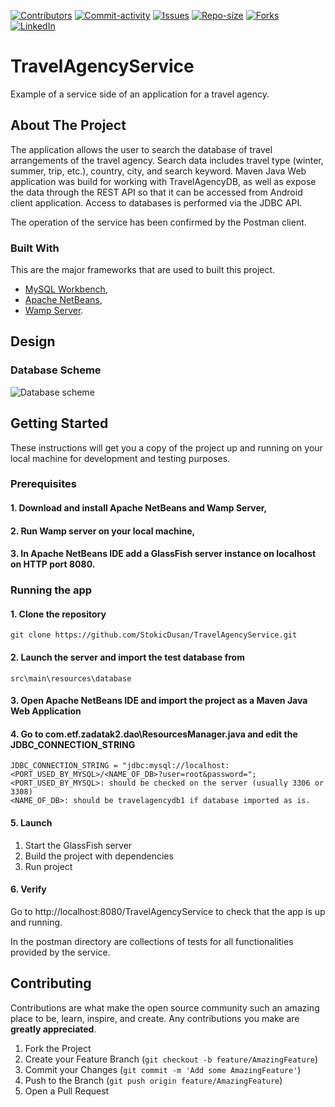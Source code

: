 [![Contributors][contributors-shield]][contributors-url]
[![Commit-activity][commit-activity-shield]][commit-activity-url]
[![Issues][issues-shield]][issues-url]
[![Repo-size][repo-size-shield]][repo-size-url]
[![Forks][forks-shield]][forks-url]
[![LinkedIn][linkedin-shield]][linkedin-url]

# TravelAgencyService
Example of a service side of an application for a travel agency.

<!-- ABOUT THE PROJECT -->
## About The Project

The application allows the user to search the database of travel arrangements of the travel agency. Search data includes travel type (winter, summer, trip, etc.), country, city, and search keyword.
Maven Java Web application was build for working with TravelAgencyDB, as well as expose the data through the REST API so that it can be accessed from Android client application.
Access to databases is performed via the JDBC API.

The operation of the service has been confirmed by the Postman client. 

### Built With

This are the major frameworks that are used to built this project.
* [MySQL Workbench](https://dev.mysql.com/downloads/workbench/apa),
* [Apache NetBeans](https://netbeans.apache.org/),
* [Wamp Server](https://www.wampserver.com/en/).

<!-- DESIGN -->
## Design

### Database Scheme

![Database scheme][database-screenshot]

<!-- GETTING STARTED -->
## Getting Started

These instructions will get you a copy of the project up and running on your local machine for development and testing purposes.

### Prerequisites

#### 1. Download and install Apache NetBeans and Wamp Server,

#### 2. Run Wamp server on your local machine,

#### 3. In Apache NetBeans IDE add a GlassFish server instance on localhost on HTTP port 8080.

### Running the app

#### 1. Clone the repository

```
git clone https://github.com/StokicDusan/TravelAgencyService.git
```

#### 2. Launch the server and import the test database from
```
src\main\resources\database
```
#### 3. Open Apache NetBeans IDE and import the project as a Maven Java Web Application

#### 4. Go to com.etf.zadatak2.dao\ResourcesManager.java and edit the JDBC_CONNECTION_STRING
```
JDBC_CONNECTION_STRING = "jdbc:mysql://localhost:<PORT_USED_BY_MYSQL>/<NAME_OF_DB>?user=root&password=";
<PORT_USED_BY_MYSQL>: should be checked on the server (usually 3306 or 3308)
<NAME_OF_DB>: should be travelagencydb1 if database imported as is. 
```
#### 5. Launch
1. Start the GlassFish server
2. Build the project with dependencies
3. Run project

#### 6. Verify

Go to http://localhost:8080/TravelAgencyService to check that the app is up and running.

In the postman directory are collections of tests for all functionalities provided by the service.

<!-- CONTRIBUTING -->
## Contributing

Contributions are what make the open source community such an amazing place to be, learn, inspire, and create. Any contributions you make are **greatly appreciated**.

1. Fork the Project
2. Create your Feature Branch (`git checkout -b feature/AmazingFeature`)
3. Commit your Changes (`git commit -m 'Add some AmazingFeature'`)
4. Push to the Branch (`git push origin feature/AmazingFeature`)
5. Open a Pull Request

<!-- MARKDOWN LINKS & IMAGES -->
[contributors-shield]: https://img.shields.io/github/contributors/StokicDusan/TravelAgencyService
[contributors-url]: https://github.com/StokicDusan/TravelAgencyService/graphs/contributors
[forks-shield]: https://img.shields.io/github/forks/StokicDusan/TravelAgencyService?style=social
[forks-url]: https://github.com/StokicDusan/TravelAgencyService/network/members
[issues-shield]: https://img.shields.io/github/issues/StokicDusan/TravelAgencyService
[issues-url]: https://github.com/StokicDusan/TravelAgencyService/issues
[commit-activity-shield]: https://img.shields.io/github/last-commit/StokicDusan/TravelAgencyService
[commit-activity-url]: https://github.com/StokicDusan/TravelAgencyService/graphs/commit-activity
[repo-size-shield]: https://img.shields.io/github/repo-size/StokicDusan/TravelAgencyService
[repo-size-url]: https://img.shields.io/github/repo-size/StokicDusan/TravelAgencyService
[linkedin-shield]: https://img.shields.io/badge/LinkedIn-0077B5?style=plastice&logo=linkedin&logoColor=white
[linkedin-url]: https://linkedin.com/in/stokicdusan
[database-screenshot]: src/main/resources/database/database.png
[localhost-url]: http://localhost:8080/TravelAgencyService

